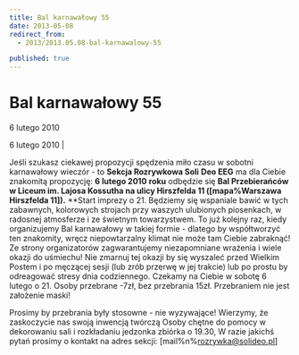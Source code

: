 ```yaml
---
title: Bal karnawałowy 55
date: 2013-05-08
redirect_from: 
  - 2013/2013.05.08-bal-karnawalowy-55

published: true
---
```




# Bal karnawałowy 55

<time>6 lutego 2010</time>

6 lutego 2010 | 

Jeśli szukasz ciekawej propozycji spędzenia miło czasu w sobotni karnawałowy wieczór - to **Sekcja Rozrywkowa Soli**&nbsp;**Deo EEG** ma dla Ciebie znakomitą propozycję:
**6 lutego 2010** **roku** odbędzie się **Bal Przebierańców w Liceum im. Lajosa Kossutha na ulicy Hirszfelda 11 ([mapa%Warszawa Hirszfelda 11]).** 
**Start imprezy o 21<!--{{error-tag:'<
/strong>'}}-->. Będziemy się wspaniale bawić w tych zabawnych, kolorowych strojach przy waszych ulubionych piosenkach, w radosnej atmosferze i ze świetnym towarzystwem.
To już kolejny raz, kiedy organizujemy Bal karnawałowy w takiej formie - dlatego by współtworzyć ten znakomity, wręcz niepowtarzalny klimat nie może tam Ciebie zabraknąć! Ze strony organizatorów zagwarantujemy niezapomniane wrażenia i wiele okazji do uśmiechu! Nie zmarnuj tej okazji by się wyszaleć przed Wielkim Postem i po męczącej sesji (lub zrób przerwę w jej trakcie) lub po prostu by odreagować stresy 
dnia codziennego.
Czekamy na Ciebie w sobotę 6 lutego o 21. Osoby przebrane -7zł, bez przebrania 15zł.
Przebraniem nie jest założenie maski!

Prosimy by przebrania były stosowne - nie wyzywające! Wierzymy, że zaskoczycie nas swoją inwencją twórczą Osoby chętne do pomocy w dekorowaniu sali i rozkładaniu jedzonka zbiórka o 19.30, W razie jakichś pytań prosimy o kontakt na adres sekcji: [mail%n%rozrywka@solideo.pl]



<!--{{json:{"created_date":"2013-05-08 20:59:32","publish_down":"0000-00-00 00:00:00","id":"853"}}}-->